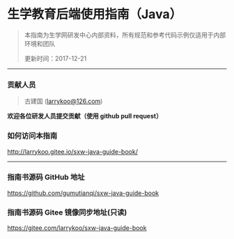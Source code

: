 # 生学教育后端使用指南（Java）

> 本指南为生学网研发中心内部资料，所有规范和参考代码示例仅适用于内部环境和团队
>
> 更新时间：2017-12-21

---

### 贡献人员

> 古建国 (larrykoo@126.com)
> 

**欢迎各位研发人员提交贡献（使用 github pull request）**

### 如何访问本指南

http://larrykoo.gitee.io/sxw-java-guide-book/

---

### 指南书源码 GitHub 地址

https://github.com/gumutianqi/sxw-java-guide-book

### 指南书源码 Gitee 镜像同步地址(只读)

https://gitee.com/larrykoo/sxw-java-guide-book